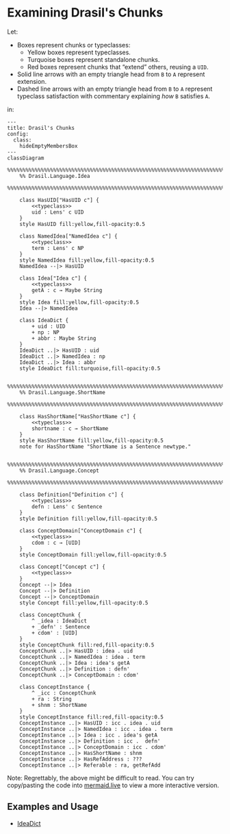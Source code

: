 # Examining Drasil's Chunks

Let:
* Boxes represent chunks or typeclasses:
  * Yellow boxes represent typeclasses.
  * Turquoise boxes represent standalone chunks.
  * Red boxes represent chunks that “extend” others, reusing a `UID`.
* Solid line arrows with an empty triangle head from `B` to `A` represent
  extension.
* Dashed line arrows with an empty triangle head from `B` to `A` represent
  typeclass satisfaction with commentary explaining _how_ `B` satisfies `A`.

in:

```mermaid
---
title: Drasil's Chunks
config:
  class:
    hideEmptyMembersBox
---
classDiagram
    %%%%%%%%%%%%%%%%%%%%%%%%%%%%%%%%%%%%%%%%%%%%%%%%%%%%%%%%%%%%%%%%%%%%%%%%%%%
    %% Drasil.Language.Idea
    %%%%%%%%%%%%%%%%%%%%%%%%%%%%%%%%%%%%%%%%%%%%%%%%%%%%%%%%%%%%%%%%%%%%%%%%%%%

    class HasUID["HasUID c"] {
        <<typeclass>>
        uid : Lens' c UID
    }
    style HasUID fill:yellow,fill-opacity:0.5

    class NamedIdea["NamedIdea c"] {
        <<typeclass>>
        term : Lens' c NP
    }
    style NamedIdea fill:yellow,fill-opacity:0.5
    NamedIdea --|> HasUID

    class Idea["Idea c"] {
        <<typeclass>>
        getA : c → Maybe String
    }
    style Idea fill:yellow,fill-opacity:0.5
    Idea --|> NamedIdea

    class IdeaDict {
        + uid : UID
        + np : NP
        + abbr : Maybe String
    }
    IdeaDict ..|> HasUID : uid
    IdeaDict ..|> NamedIdea : np
    IdeaDict ..|> Idea : abbr
    style IdeaDict fill:turquoise,fill-opacity:0.5
    
    %%%%%%%%%%%%%%%%%%%%%%%%%%%%%%%%%%%%%%%%%%%%%%%%%%%%%%%%%%%%%%%%%%%%%%%%%%%
    %% Drasil.Language.ShortName
    %%%%%%%%%%%%%%%%%%%%%%%%%%%%%%%%%%%%%%%%%%%%%%%%%%%%%%%%%%%%%%%%%%%%%%%%%%%

    class HasShortName["HasShortName c"] {
        <<typeclass>>
        shortname : c → ShortName
    }
    style HasShortName fill:yellow,fill-opacity:0.5
    note for HasShortName "ShortName is a Sentence newtype."
    
    %%%%%%%%%%%%%%%%%%%%%%%%%%%%%%%%%%%%%%%%%%%%%%%%%%%%%%%%%%%%%%%%%%%%%%%%%%%
    %% Drasil.Language.Concept
    %%%%%%%%%%%%%%%%%%%%%%%%%%%%%%%%%%%%%%%%%%%%%%%%%%%%%%%%%%%%%%%%%%%%%%%%%%%

    class Definition["Definition c"] {
        <<typeclass>>
        defn : Lens' c Sentence
    }
    style Definition fill:yellow,fill-opacity:0.5

    class ConceptDomain["ConceptDomain c"] {
        <<typeclass>>
        cdom : c → [UID]
    }
    style ConceptDomain fill:yellow,fill-opacity:0.5

    class Concept["Concept c"] {
        <<typeclass>>
    }
    Concept --|> Idea
    Concept --|> Definition
    Concept --|> ConceptDomain
    style Concept fill:yellow,fill-opacity:0.5

    class ConceptChunk {
        ^ _idea : IdeaDict
        + _defn' : Sentence
        + cdom' : [UID]
    }
    style ConceptChunk fill:red,fill-opacity:0.5
    ConceptChunk ..|> HasUID : idea . uid
    ConceptChunk ..|> NamedIdea : idea . term
    ConceptChunk ..|> Idea : idea's getA
    ConceptChunk ..|> Definition : defn'
    ConceptChunk ..|> ConceptDomain : cdom'

    class ConceptInstance {
        ^ _icc : ConceptChunk
        + ra : String
        + shnm : ShortName
    }
    style ConceptInstance fill:red,fill-opacity:0.5
    ConceptInstance ..|> HasUID : icc . idea . uid
    ConceptInstance ..|> NamedIdea : icc . idea . term
    ConceptInstance ..|> Idea : icc . idea's getA
    ConceptInstance ..|> Definition : icc .  defn'
    ConceptInstance ..|> ConceptDomain : icc . cdom'
    ConceptInstance ..|> HasShortName : shnm
    ConceptInstance ..|> HasRefAddress : ???
    ConceptInstance ..|> Referable : ra, getRefAdd
```

Note: Regrettably, the above might be difficult to read. You can try
copy/pasting the code into [mermaid.live](https://mermaid.live/edit) to view a
more interactive version.

## Examples and Usage

* [IdeaDict](./examples/IdeaDict.md)

